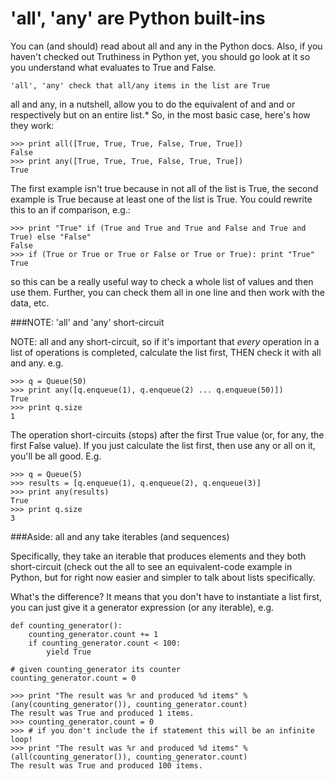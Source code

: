 # 'all', 'any' are Python built-ins

You can (and should) read about all and any in the Python docs. Also, if you haven't checked out Truthiness in Python yet, you should go look at it so you understand what evaluates to True and False.

```
'all', 'any' check that all/any items in the list are True
```

all and any, in a nutshell, allow you to do the equivalent of and and or respectively but on an entire list.* So, in the most basic case, here's how they work:

```
>>> print all([True, True, True, False, True, True]) 
False
>>> print any([True, True, True, False, True, True])
True
```

The first example isn't true because in not all of the list is True, the second example is True because at least one of the list is True. You could rewrite this to an if comparison, e.g.:

```
>>> print "True" if (True and True and True and False and True and True) else "False" 
False 
>>> if (True or True or True or False or True or True): print "True"
True
```

so this can be a really useful way to check a whole list of values and then use them. Further, you can check them all in one line and then work with the data, etc.

###NOTE: 'all' and 'any' short-circuit

NOTE: all and any short-circuit, so if it's important that *every* operation in a list of operations is completed, calculate the list first, THEN check it with all and any. e.g.

```
>>> q = Queue(50)
>>> print any([q.enqueue(1), q.enqueue(2) ... q.enqueue(50)])  
True
>>> print q.size
1
```

The operation short-circuits (stops) after the first True value (or, for any, the first False value). If you just calculate the list first, then use any or all on it, you'll be all good. E.g.

```
>>> q = Queue(5)
>>> results = [q.enqueue(1), q.enqueue(2), q.enqueue(3)]
>>> print any(results) 
True
>>> print q.size 
3
```

###Aside: all and any take iterables (and sequences)

Specifically, they take an iterable that produces elements and they both short-circuit (check out the all to see an equivalent-code example in Python, but for right now easier and simpler to talk about lists specifically.

What's the difference? It means that you don't have to instantiate a list first, you can just give it a generator expression (or any iterable), e.g.

```
def counting_generator():
    counting_generator.count += 1
    if counting_generator.count < 100:
        yield True

# given counting_generator its counter
counting_generator.count = 0

>>> print "The result was %r and produced %d items" % (any(counting_generator()), counting_generator.count)
The result was True and produced 1 items.
>>> counting_generator.count = 0
>>> # if you don't include the if statement this will be an infinite loop!
>>> print "The result was %r and produced %d items" % (all(counting_generator()), counting_generator.count)
The result was True and produced 100 items.
```